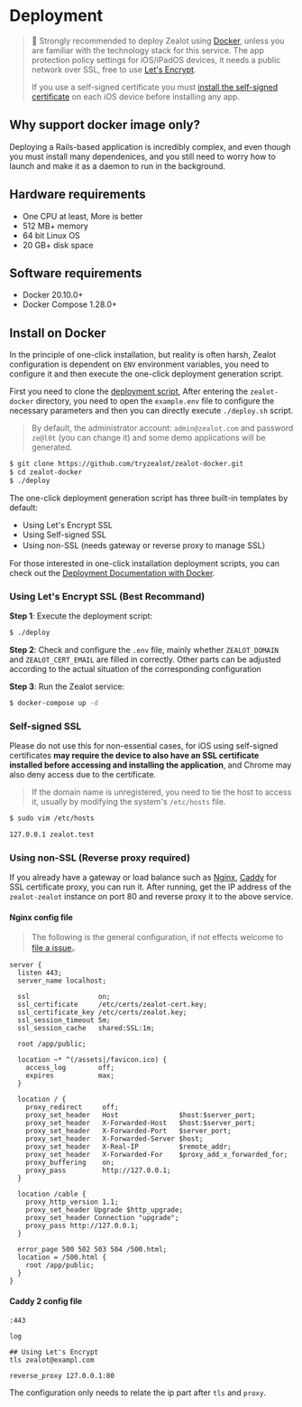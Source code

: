 # Deployment

> :bell: Strongly recommended to deploy Zealot using [Docker](https://www.docker.io/),
> unless you are familiar with the technology stack for this service.
> The app protection policy settings for iOS/iPadOS devices, it needs a public network over SSL,
> free to use [Let's Encrypt](https://letsencrypt.org/).
>
> If you use a self-signed certificate you must [install the self-signed certificate](https://support.apple.com/en-us/HT204477)
> on each iOS device before installing any app.
## Why support docker image only?

Deploying a Rails-based application is incredibly complex, and even though you must install many dependenices,
and you still need to worry how to launch and make it as a daemon to run in the background.

## Hardware requirements

- One CPU at least, More is better
- 512 MB+ memory
- 64 bit Linux OS
- 20 GB+ disk space

## Software requirements

- Docker 20.10.0+
- Docker Compose 1.28.0+

## Install on Docker

In the principle of one-click installation, but reality is often harsh,
Zealot configuration is dependent on `ENV` environment variables,
you need to configure it and then execute the one-click deployment generation script.

First you need to clone the [deployment script](https://github.com/tryzealot/zealot-docker.git),
After entering the `zealot-docker` directory, you need to open the `example.env` file to
configure the necessary parameters and then you can directly execute `./deploy.sh` script.

> By default, the administrator account: `admin@zealot.com` and password `ze@l0t` (you can change it)
> and some demo applications will be generated.

```bash
$ git clone https://github.com/tryzealot/zealot-docker.git
$ cd zealot-docker
$ ./deploy
```

The one-click deployment generation script has three built-in templates by default:

- Using Let's Encrypt SSL
- Using Self-signed SSL
- Using non-SSL (needs gateway or reverse proxy to manage SSL）

For those interested in one-click installation deployment scripts,
you can check out the [Deployment Documentation with Docker](docker.md).

### Using Let's Encrypt SSL (Best Recommand)

**Step 1**: Execute the deployment script:

```bash
$ ./deploy
```

**Step 2**: Check and configure the `.env` file, mainly whether `ZEALOT_DOMAIN` and `ZEALOT_CERT_EMAIL` are filled in correctly.
Other parts can be adjusted according to the actual situation of the corresponding configuration

**Step 3**: Run the Zealot service:

```bash
$ docker-compose up -d
```

### Self-signed SSL

Please do not use this for non-essential cases, for iOS using self-signed certificates
**may require the device to also have an SSL certificate installed before accessing and installing the application**,
and Chrome may also deny access due to the certificate.

> If the domain name is unregistered, you need to tie the host to access it,
> usually by modifying the system's `/etc/hosts` file.

```bash
$ sudo vim /etc/hosts

127.0.0.1 zealot.test
```

### Using non-SSL (Reverse proxy required)

If you already have a gateway or load balance such as [Nginx](http://nginx.org/),
[Caddy](https://caddyserver.com/) for SSL certificate proxy, you can run it.
After running, get the IP address of the `zealot-zealot` instance on port 80 and reverse proxy it to the above service.

#### Nginx config file

> The following is the general configuration, if not effects welcome to [file a issue](https://github.com/tryzealot/zealot-docs/issues/new)。

```
server {
  listen 443;
  server_name localhost;

  ssl                 on;
  ssl_certificate     /etc/certs/zealot-cert.key;
  ssl_certificate_key /etc/certs/zealot.key;
  ssl_session_timeout 5m;
  ssl_session_cache   shared:SSL:1m;

  root /app/public;

  location ~* ^(/assets|/favicon.ico) {
    access_log        off;
    expires           max;
  }

  location / {
    proxy_redirect     off;
    proxy_set_header   Host               $host:$server_port;
    proxy_set_header   X-Forwarded-Host   $host:$server_port;
    proxy_set_header   X-Forwarded-Port   $server_port;
    proxy_set_header   X-Forwarded-Server $host;
    proxy_set_header   X-Real-IP          $remote_addr;
    proxy_set_header   X-Forwarded-For    $proxy_add_x_forwarded_for;
    proxy_buffering    on;
    proxy_pass         http://127.0.0.1;
  }

  location /cable {
    proxy_http_version 1.1;
    proxy_set_header Upgrade $http_upgrade;
    proxy_set_header Connection "upgrade";
    proxy_pass http://127.0.0.1;
  }

  error_page 500 502 503 504 /500.html;
  location = /500.html {
    root /app/public;
  }
}
```

#### Caddy 2 config file

```
:443

log

## Using Let's Encrypt
tls zealot@exampl.com

reverse_proxy 127.0.0.1:80
```

The configuration only needs to relate the ip part after `tls` and `proxy`.
